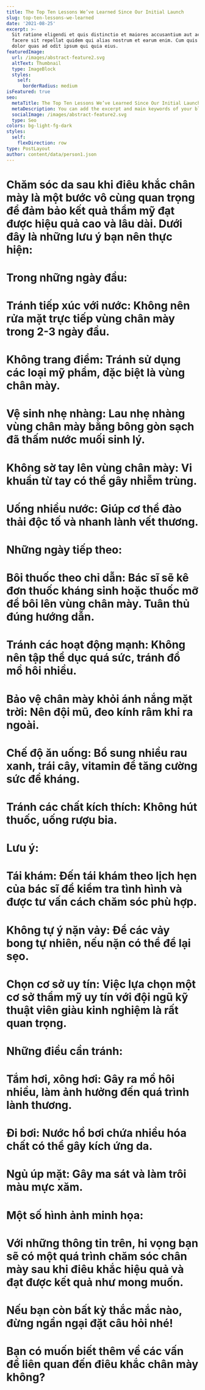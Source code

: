 ```yaml
---
title: The Top Ten Lessons We’ve Learned Since Our Initial Launch
slug: top-ten-lessons-we-learned
date: '2021-08-25'
excerpt: >-
  Sit ratione eligendi et quis distinctio et maiores accusantium aut accusamus
  facere sit repellat quidem qui alias nostrum et earum enim. Cum quis sint eos
  dolor quas ad odit ipsum qui quia eius.
featuredImage:
  url: /images/abstract-feature2.svg
  altText: Thumbnail
  type: ImageBlock
  styles:
    self:
      borderRadius: medium
isFeatured: true
seo:
  metaTitle: The Top Ten Lessons We’ve Learned Since Our Initial Launch
  metaDescription: You can add the excerpt and main keywords of your blog post here.
  socialImage: /images/abstract-feature2.svg
  type: Seo
colors: bg-light-fg-dark
styles:
  self:
    flexDirection: row
type: PostLayout
author: content/data/person1.json
---
```

# Chăm sóc da sau khi điêu khắc chân mày là một bước vô cùng quan trọng để đảm bảo kết quả thẩm mỹ đạt được hiệu quả cao và lâu dài. Dưới đây là những lưu ý bạn nên thực hiện:

# **Trong những ngày đầu:**

# **Tránh tiếp xúc với nước:** Không nên rửa mặt trực tiếp vùng chân mày trong 2-3 ngày đầu.

# **Không trang điểm:** Tránh sử dụng các loại mỹ phẩm, đặc biệt là vùng chân mày.

# **Vệ sinh nhẹ nhàng:** Lau nhẹ nhàng vùng chân mày bằng bông gòn sạch đã thấm nước muối sinh lý.

# **Không sờ tay lên vùng chân mày:** Vi khuẩn từ tay có thể gây nhiễm trùng.

# **Uống nhiều nước:** Giúp cơ thể đào thải độc tố và nhanh lành vết thương.

# **Những ngày tiếp theo:**

# **Bôi thuốc theo chỉ dẫn:** Bác sĩ sẽ kê đơn thuốc kháng sinh hoặc thuốc mỡ để bôi lên vùng chân mày. Tuân thủ đúng hướng dẫn.

# **Tránh các hoạt động mạnh:** Không nên tập thể dục quá sức, tránh đổ mồ hôi nhiều.

# **Bảo vệ chân mày khỏi ánh nắng mặt trời:** Nên đội mũ, đeo kính râm khi ra ngoài.

# **Chế độ ăn uống:** Bổ sung nhiều rau xanh, trái cây, vitamin để tăng cường sức đề kháng.

# **Tránh các chất kích thích:** Không hút thuốc, uống rượu bia.

# **Lưu ý:**

# **Tái khám:** Đến tái khám theo lịch hẹn của bác sĩ để kiểm tra tình hình và được tư vấn cách chăm sóc phù hợp.

# **Không tự ý nặn vảy:** Để các vảy bong tự nhiên, nếu nặn có thể để lại sẹo.

# **Chọn cơ sở uy tín:** Việc lựa chọn một cơ sở thẩm mỹ uy tín với đội ngũ kỹ thuật viên giàu kinh nghiệm là rất quan trọng.

# **Những điều cần tránh:**

# **Tắm hơi, xông hơi:** Gây ra mồ hôi nhiều, làm ảnh hưởng đến quá trình lành thương.

# **Đi bơi:** Nước hồ bơi chứa nhiều hóa chất có thể gây kích ứng da.

# **Ngủ úp mặt:** Gây ma sát và làm trôi màu mực xăm.

# **Một số hình ảnh minh họa:**

# **Với những thông tin trên, hi vọng bạn sẽ có một quá trình chăm sóc chân mày sau khi điêu khắc hiệu quả và đạt được kết quả như mong muốn.**

#

#

# **Nếu bạn còn bất kỳ thắc mắc nào, đừng ngần ngại đặt câu hỏi nhé!**

# **Bạn có muốn biết thêm về các vấn đề liên quan đến điêu khắc chân mày không?**






